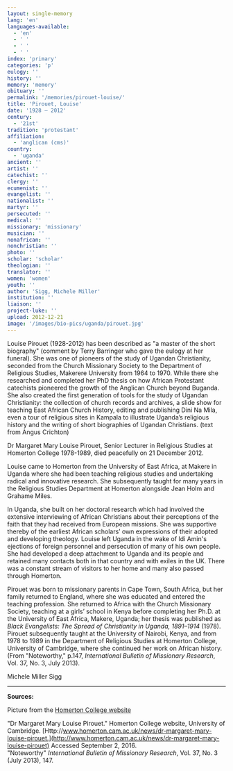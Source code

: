 ```yaml
---
layout: single-memory
lang: 'en'
languages-available:
  - 'en'
  - ' '
  - ' '
  - ' '
index: 'primary'
categories: 'p'
eulogy: ''
history: ''
memory: 'memory'
obituary: ''
permalink: '/memories/pirouet-louise/'
title: 'Pirouet, Louise'
date: '1928 – 2012'
century:
  - '21st'                   
tradition: 'protestant'                       
affiliation:
  - 'anglican (cms)'
country:
  - 'uganda'
ancient: ''
artist: ''
catechist: ''
clergy: ''
ecumenist: ''
evangelist: ''
nationalist: ''
martyr: ''
persecuted: ''
medical: ''
missionary: 'missionary'
musician: ''
nonafrican: ''
nonchristian: ''
photo: ''
scholar: 'scholar'
theologian: ''
translator: ''
women: 'women'
youth: ''
author: 'Sigg, Michele Miller'
institution: ''
liaison: ''
project-luke: ''
upload: 2012-12-21
image: '/images/bio-pics/uganda/pirouet.jpg'
---
```

Louise Pirouet (1928-2012) has been described as "a master of the short biography" (comment by Terry Barringer who gave the eulogy at her funeral). She was one of pioneers of the study of Ugandan Christianity, seconded from the Church Missionary Society to the Department of Religious Studies, Makerere University from 1964 to 1970. While there she researched and completed her PhD thesis on how African Protestant catechists pioneered the growth of the Anglican Church beyond Buganda. She also created the first generation of tools for the study of Ugandan Christianity: the collection of church records and archives, a slide show for teaching East African Church History, editing and publishing Dini Na Mila, even a tour of religious sites in Kampala to illustrate Uganda’s religious history and the writing of short biographies of Ugandan Christians. (text from Angus Crichton)  

Dr Margaret Mary Louise Pirouet, Senior Lecturer in Religious Studies at Homerton College 1978-1989, died peacefully on 21 December 2012.

Louise came to Homerton from the University of East Africa, at Makere in Uganda where she had been teaching religious studies and undertaking radical and innovative research. She subsequently taught for many years in the Religious Studies Department at Homerton alongside Jean Holm and Grahame Miles.

In Uganda, she built on her doctoral research which had involved the extensive interviewing of African Christians about their perceptions of the faith that they had received from European missions. She was supportive thereby of the earliest African scholars’ own expressions of their adopted and developing theology. Louise left Uganda in the wake of Idi Amin's ejections of foreign personnel and persecution of many of his own people. She had developed a deep attachment to Uganda and its people and retained many contacts both in that country and with exiles in the UK. There was a constant stream of visitors to her home and many also passed through Homerton.

Pirouet was born to missionary parents in Cape Town, South Africa, but her family returned to England, where she was educated and entered the teaching profession. She returned to Africa with the Church Missionary Society, teaching at a girls’ school in Kenya before completing her Ph.D. at the University of East Africa, Makere, Uganda; her thesis was published as _Black Evangelists: The Spread of Christianity in Uganda, 1891–1914_ (1978). Pirouet subsequently taught at the University of Nairobi, Kenya, and from 1978 to 1989 in the Department of Religious Studies at Homerton College, University of Cambridge, where she continued her work on African history. (From "Noteworthy," p.147, _International Bulletin of Missionary Research_, Vol. 37, No. 3, July 2013).

Michele Miller Sigg

***

**Sources:**  

Picture from the [Homerton College website](http://www.homerton.cam.ac.uk/news/dr-margaret-mary-louise-pirouet)  

"Dr Margaret Mary Louise Pirouet." Homerton College website, University of Cambridge. [Http://www.homerton.cam.ac.uk/news/dr-margaret-mary-louise-pirouet.](http://www.homerton.cam.ac.uk/news/dr-margaret-mary-louise-pirouet) Accessed September 2, 2016.  
"Noteworthy" _International Bulletin of Missionary Research_, Vol. 37, No. 3 (July 2013), 147.
